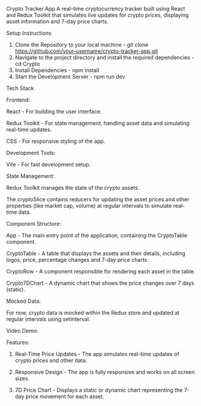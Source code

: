 Crypto Tracker App
A real-time cryptocurrency tracker built using React and Redux Toolkit that simulates live updates for crypto prices, displaying asset information and 7-day price charts.


Setup Instructions
1. Clone the Repository to your local machine - git clone https://github.com/your-username/crypto-tracker-app.git
2. Navigate to the project directory and install the required dependencies - cd Crypto
3. Install Dependencies - npm install
4. Start the Development Server - npm run dev


Tech Stack

Frontend:

React - For building the user interface.

Redux Toolkit - For state management, handling asset data and simulating real-time updates.

CSS - For responsive styling of the app.



Development Tools:

Vite - For fast development setup.



State Management:

Redux Toolkit manages the state of the crypto assets.

The cryptoSlice contains reducers for updating the asset prices and other properties (like market cap, volume) at regular intervals to simulate real-time data.




Component Structure:

App - The main entry point of the application, containing the CryptoTable component.

CryptoTable - A table that displays the assets and their details, including logos, price, percentage changes and 7-day price charts.

CryptoRow - A component responsible for rendering each asset in the table.

Crypto7DChart - A dynamic chart that shows the price changes over 7 days (static).




Mocked Data:

For now, crypto data is mocked within the Redux store and updated at regular intervals using setInterval.


Video Demo: 




Features:

1. Real-Time Price Updates - The app simulates real-time updates of crypto prices and other data.

2. Responsive Design - The app is fully responsive and works on all screen sizes.

3. 7D Price Chart - Displays a static or dynamic chart representing the 7-day price movement for each asset.